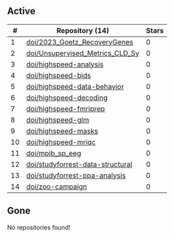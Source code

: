 ## Active
| # | Repository (14) | Stars |
| --- | --- | --- |
| 1 | [doi/2023_Goetz_RecoveryGenes](https://gin.g-node.org/doi/2023_Goetz_RecoveryGenes) | 0 |
| 2 | [doi/Unsupervised_Metrics_CLD_Sy](https://gin.g-node.org/doi/Unsupervised_Metrics_CLD_Sy) | 0 |
| 3 | [doi/highspeed-analysis](https://gin.g-node.org/doi/highspeed-analysis) | 0 |
| 4 | [doi/highspeed-bids](https://gin.g-node.org/doi/highspeed-bids) | 0 |
| 5 | [doi/highspeed-data-behavior](https://gin.g-node.org/doi/highspeed-data-behavior) | 0 |
| 6 | [doi/highspeed-decoding](https://gin.g-node.org/doi/highspeed-decoding) | 0 |
| 7 | [doi/highspeed-fmriprep](https://gin.g-node.org/doi/highspeed-fmriprep) | 0 |
| 8 | [doi/highspeed-glm](https://gin.g-node.org/doi/highspeed-glm) | 0 |
| 9 | [doi/highspeed-masks](https://gin.g-node.org/doi/highspeed-masks) | 0 |
| 10 | [doi/highspeed-mriqc](https://gin.g-node.org/doi/highspeed-mriqc) | 0 |
| 11 | [doi/mpib_sp_eeg](https://gin.g-node.org/doi/mpib_sp_eeg) | 0 |
| 12 | [doi/studyforrest-data-structural](https://gin.g-node.org/doi/studyforrest-data-structural) | 0 |
| 13 | [doi/studyforrest-ppa-analysis](https://gin.g-node.org/doi/studyforrest-ppa-analysis) | 0 |
| 14 | [doi/zoo-campaign](https://gin.g-node.org/doi/zoo-campaign) | 0 |

## Gone
No repositories found!
